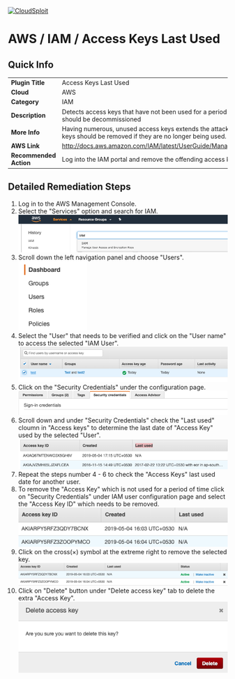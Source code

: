 [![CloudSploit](https://cloudsploit.com/img/logo-new-big-text-100.png "CloudSploit")](https://cloudsploit.com)

# AWS / IAM / Access Keys Last Used

## Quick Info

| | |
|-|-|
| **Plugin Title** | Access Keys Last Used |
| **Cloud** | AWS |
| **Category** | IAM |
| **Description** | Detects access keys that have not been used for a period of time and that should be decommissioned |
| **More Info** | Having numerous, unused access keys extends the attack surface. Access keys should be removed if they are no longer being used. |
| **AWS Link** | http://docs.aws.amazon.com/IAM/latest/UserGuide/ManagingCredentials.html |
| **Recommended Action** | Log into the IAM portal and remove the offending access key. |

## Detailed Remediation Steps
1. Log in to the AWS Management Console.
2. Select the "Services" option and search for IAM. </br> <img src="/resources/aws/iam/access-keys-last-used/step2.png"/>
3. Scroll down the left navigation panel and choose "Users". </br><img src="/resources/aws/iam/access-keys-last-used/step3.png"/>
4. Select the "User" that needs to be verified and click on the "User name" to access the selected "IAM User".</br><img src="/resources/aws/iam/access-keys-last-used/step4.png"/>
5. Click on the "Security Credentials" under the configuration page.</br><img src="/resources/aws/iam/access-keys-last-used/step5.png"/>
6. Scroll down and under "Security Credentials" check the "Last used" cloumn in "Access keys" to determine the last date of "Access Key" used by the selected "User".</br><img src="/resources/aws/iam/access-keys-last-used/step6.png"/>
7. Repeat the steps number 4 - 6 to check the "Access Keys" last used date for another user.</br>
8. To remove the "Access Key" which is not used for a period of time click on "Security Credentials" under IAM user configuration page and select the "Access Key ID" which needs to be removed.</br> <img src="/resources/aws/iam/access-keys-last-used/step8.png"/>
9. Click on the cross(×) symbol at the extreme right to remove the selected key. </br> <img src="/resources/aws/iam/access-keys-last-used/step9.png"/>
10. Click on "Delete" button under "Delete access key" tab to delete the extra "Access Key".</br><img src="/resources/aws/iam/access-keys-last-used/step10.png"/>
